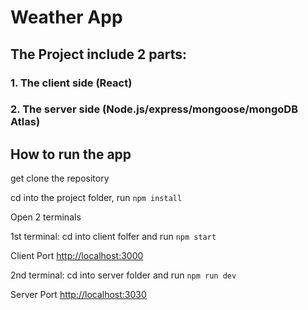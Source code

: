# Weather App

## The Project include 2 parts:

### 1. The client side (React)

### 2. The server side (Node.js/express/mongoose/mongoDB Atlas)

## How to run the app

get clone the repository

cd into the project folder, run `npm install`

Open 2 terminals

1st terminal: cd into client folfer and run `npm start`

Client Port [http://localhost:3000](http://localhost:3000)

2nd terminal: cd into server folder and run `npm run dev`

Server Port [http://localhost:3030](http://localhost:3030)

